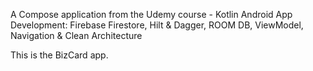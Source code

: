 A Compose application from the Udemy course - Kotlin Android App Development: Firebase Firestore, 
Hilt & Dagger, ROOM DB, ViewModel, Navigation & Clean Architecture 

This is the BizCard app.
